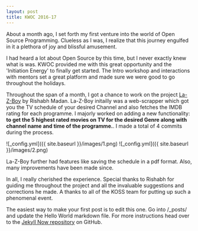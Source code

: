 ```yaml
---
layout: post
title: KWOC 2016-17
---
```


  About a month ago, I set forth my first venture into the world of Open Source Programming. Clueless as I was, I realize that this journey engulfed in it a plethora of joy and blissful amusement.  
  
  I had heard a lot about Open Source by this time, but I never exactly knew what is was. KWOC provided me with this great opportunity and the 'Initiation Energy' to finally get started. The Intro workshop and interactions with mentors set a great platform and made sure we were good to go throughout the holidays.  
  
  Throughout the span of a month, I got a chance to work on the project [La-Z-Boy](https://github.com/madan96/La-Z-Boy) by Rishabh Madan. La-Z-Boy initailly was a web-scrapper which got you the TV schedule of your desired Channel and also fetches the IMDB rating for each programme. I majorly worked on adding a new functionality: **to get the 5 highest rated movies on TV for the desired Genre along with channel name and time of the programme.**. I made a total of 4 commits during the process.  
  
  ![_config.yml]({{ site.baseurl }}/images/1.png)
  ![_config.yml]({{ site.baseurl }}/images/2.png)
  
  La-Z-Boy further had features like saving the schedule in a pdf format.  Also, many improvements have been made since.  
  
  In all, I really cherished the experience. Special thanks to Rishabh for guiding me throughout the project and all the invaluable suggestions and corrections he made. A thanks to all of the KOSS team for putting up such a phenomenal event. 



The easiest way to make your first post is to edit this one. Go into /_posts/ and update the Hello World markdown file. For more instructions head over to the [Jekyll Now repository](https://github.com/barryclark/jekyll-now) on GitHub.
